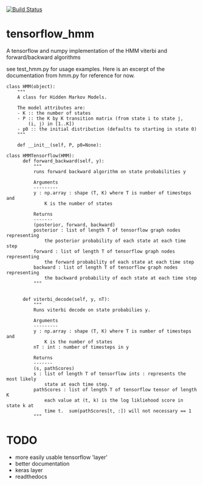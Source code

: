 [![Build Status](https://travis-ci.org/dwiel/tensorflow_hmm.svg?branch=master)](https://travis-ci.org/dwiel/tensorflow_hmm)

# tensorflow_hmm
A tensorflow and numpy implementation of the HMM viterbi and forward/backward algorithms

see test_hmm.py for usage examples.  Here is an excerpt of the documentation from hmm.py for reference for now.

```
class HMM(object):
    """
    A class for Hidden Markov Models.

    The model attributes are:
    - K :: the number of states
    - P :: the K by K transition matrix (from state i to state j,
        (i, j) in [1..K])
    - p0 :: the initial distribution (defaults to starting in state 0)
    """

    def __init__(self, P, p0=None):

class HMMTensorflow(HMM):
      def forward_backward(self, y):
          """
          runs forward backward algorithm on state probabilities y
      
          Arguments
          ---------
          y : np.array : shape (T, K) where T is number of timesteps and
              K is the number of states
      
          Returns
          -------
          (posterior, forward, backward)
          posterior : list of length T of tensorflow graph nodes representing
              the posterior probability of each state at each time step
          forward : list of length T of tensorflow graph nodes representing
              the forward probability of each state at each time step
          backward : list of length T of tensorflow graph nodes representing
              the backward probability of each state at each time step
          """
      
      
      def viterbi_decode(self, y, nT):
          """
          Runs viterbi decode on state probabilies y.
      
          Arguments
          ---------
          y : np.array : shape (T, K) where T is number of timesteps and
              K is the number of states
          nT : int : number of timesteps in y
      
          Returns
          -------
          (s, pathScores)
          s : list of length T of tensorflow ints : represents the most likely
              state at each time step.
          pathScores : list of length T of tensorflow tensor of length K
              each value at (t, k) is the log likliehood score in state k at
              time t.  sum(pathScores[t, :]) will not necessary == 1
          """
```


# TODO

* more easily usable tensorflow 'layer'
* better documentation
* keras layer
* readthedocs
